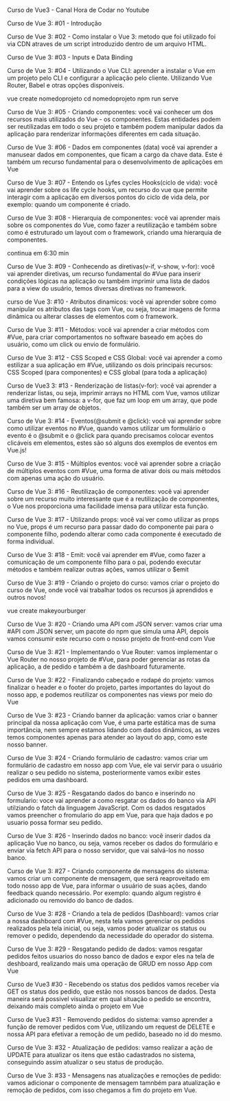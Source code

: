 Curso de Vue3 - Canal Hora de Codar no Youtube 

Curso de Vue 3: #01 - Introdução

Curso de Vue 3: #02 - Como instalar o Vue 3:
metodo que foi utilizado foi via CDN atraves de um script introduzido dentro de um arquivo HTML.

Curso de Vue 3: #03 - Inputs e Data Binding

Curso de Vue 3: #04 - Utilizando o Vue CLI:
aprender a instalar o Vue em um projeto pelo CLI e configurar a aplicação pelo cliente. Utilizando Vue Router, Babel e otras opções disponiveis.

vue create nomedoprojeto
cd nomedoprojeto
npm run serve

Curso de Vue 3: #05 - Criando componentes:
você vai conhecer um dos recursos mais utilizados do Vue - os componentes. Estas entidades podem ser reutilizadas em todo o seu projeto e também podem manipular dados da aplicação para renderizar informações diferentes em cada situação.

Curso de Vue 3: #06 - Dados em componentes (data)
você vai aprender a manusear dados em componentes, que ficam a cargo da chave data. Este é também um recurso fundamental para o desenvolvimento de aplicações em Vue

Curso de Vue 3: #07 - Entendo os Lyfes cycles Hooks(ciclo de vida):
você vai aprender sobre os life cycle hooks, um recurso do vue que permite interagir com a aplicação em diversos pontos do ciclo de vida dela, por exemplo: quando um componente é criado.

Curso de Vue 3: #08 - Hierarquia de componentes:
você vai aprender mais sobre os componentes do Vue, como fazer a reutilização e também sobre como é estruturado um layout com o framework, criando uma hierarquia de componentes.

continua em 6:30 min

Curso de Vue 3: #09 - Conhecendo as diretivas(v-if, v-show, v-for):
você vai aprender diretivas, um recurso fundamental do #Vue para inserir condições lógicas na aplicação ou também imprimir uma lista de dados para a view do usuário, temos diversas diretivas no framework.

curso de Vue 3: #10 - Atributos dinamicos:
você vai aprender sobre como manipular os atributos das tags com Vue, ou seja, trocar imagens de forma dinâmica ou alterar classes de elementos com o framework.

Curso de Vue 3: #11 - Métodos:
você vai aprender a criar métodos com #Vue, para criar comportamentos no software baseado em ações do usuário, como um click ou envio de formulário.

Curso de Vue 3: #12 - CSS Scoped e CSS Global:
você vai aprender a como estilizar a sua aplicação em #Vue, utilizando os dois principais recursos: CSS Scoped (para componentes) e CSS global (para toda a aplicação)

Curso de Vue3 3: #13 - Renderização de listas(v-for):
você vai aprender a renderizar listas, ou seja, imprimir arrays no HTML com Vue, vamos utilizar uma diretiva bem famosa: a v-for, que faz um loop em um array, que pode também ser um array de objetos.

Curso de Vue 3: #14 - Eventos(@submit e @click):
você vai aprender sobre como utilizar eventos no #Vue, quando vamos utilizar um formulário o evento é o @submit e o @click para quando precisamos colocar eventos clicáveis em elementos, estes são só alguns dos exemplos de eventos em Vue.js!

Curso de Vue 3: #15 - Múltiplos eventos:
você vai aprender sobre a criação de múltiplos eventos com #Vue, uma forma de ativar dois ou mais métodos com apenas uma ação do usuário.

Curso de Vue 3: #16 - Reutilização de componentes:
você vai aprender sobre um recurso muito interessante que é a reutilização de componentes, o  Vue nos proporciona uma facilidade imensa para utilizar esta função.

Curso de Vue 3: #17 - Utilizando props:
você vai ver como utilizar as props no Vue, props é um recurso para passar dado do componente pai para o componente filho, podendo alterar como cada componente é executado de forma individual.

Curso de Vue 3: #18 - Emit:
você vai aprender em #Vue, como fazer a comunicação de um componente filho para o pai, podendo executar métodos e também realizar outras ações, vamos utilizar o $emit

Curso de Vue 3: #19 - Criando o projeto do curso:
vamos criar o projeto do curso de Vue, onde você vai trabalhar todos os recursos já aprendidos e outros novos!

vue create makeyourburger

Curso de Vue 3: #20 - Criando uma API com JSON server:
vamos criar uma #API com JSON server, um pacote do npm que simula uma API, depois vamos consumir este recurso com o nosso projeto de front-end com Vue

Curso de Vue 3: #21 - Implementando o Vue Router:
vamos implementar o Vue Router no nosso projeto de #Vue, para poder gerenciar as rotas da aplicação, a de pedido e também a de dashboard futuramente.

Curso de Vue 3: #22 - Finalizando cabeçado e rodapé do projeto:
vamos finalizar o header e o footer do projeto, partes importantes do layout do nosso app, e podemos reutilizar os componentes nas views por meio do Vue

Curso de Vue 3: #23 - Criando banner da aplicação:
vamos criar o banner principal da nossa aplicação com Vue, é uma parte estática mas de suma importância, nem sempre estamos lidando com dados dinâmicos, as vezes temos componentes apenas para atender ao layout do app, como este nosso banner.

Curso de Vue 3: #24 - Criando formulário de cadastro:
vamos criar um formulário de cadastro em nosso app com Vue, ele vai servir para o usuário realizar o seu pedido no sistema, posteriormente vamos exibir estes pedidos em uma dashboard.

Curso de Vue 3: #25 - Resgatando dados do banco e inserindo no formulario:
voce vai aprender a como resgatar os dados do banco via API utilziando o fatch da linguagem JavaScript. Com os dados resgatados vamos preencher o fromulario do app em Vue, para que haja dados e po usuario possa formar seu pedido.

Curso de Vue 3: #26 - Inserindo dados no banco:
você inserir dados da aplicação Vue no banco, ou seja, vamos receber os dados do formulário e enviar via fetch API para o nosso servidor, que vai salvá-los no nosso banco.

Curso de Vue 3: #27 - Criando componente de mensagens do sistema:
vamos criar um componente de mensagem, que será reaproveitado em todo nosso app de Vue, para informar o usuário de suas ações, dando feedback quando necessário. Por exemplo: quando algum registro é adicionado ou removido do banco de dados.

Curso de Vue 3: #28 - Criando a tela de pedidos (Dashboard):
vamos criar a nossa dashboard com #Vue, nesta tela vamos gerenciar os pedidos realizados pela tela inicial, ou seja, vamos poder atualizar os status ou remover o pedido, dependendo da necessidade do operador do sistema.

Curso de Vue 3: #29 - Resgatando pedido de dados:
vamos resgatar pedidos feitos usuarios do nosso banco de dados e expor eles na tela de deshboard, realizando mais uma operação de GRUD em nosso App com Vue 

Curso de Vue3 #30 - Recebendo os status dos pedidos
vamos receber via GET os status dos pedido, que estão nos nossos bancos de dados.
Desta maneira será possivel visualizar em qual situação o pedido se encontra, deixando mais completo ainda o projeto em Vue

Curso de Vue3 #31 - Removendo pedidos do sistema:
vamso aprender a função de remover pedidos com Vue, utilizando um request de DELETE e nossa API para efetivar a remoção de um pedido, baseado no id do mesmo.

Curso de Vue 3: #32 - Atualização de pedidos:
vamso realizar a ação de UPDATE para atualizar os itens que estão cadastrados no 
sistema, conseguindo assim atualizar o seu status de produção.

Curso de Vue 3: #33 - Mensagens nas atualizações e remoções de pedido:
vamos adicionar o componente de mensagem tamnbém para atualização e remoção de pedidos,
com isso chegamos a fim do projeto em Vue.

